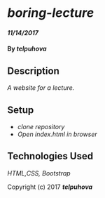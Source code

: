 # _boring-lecture_

#### _11/14/2017_

#### By _**telpuhova**_

## Description

_A website for a lecture._

## Setup

* _clone repository_
* _Open index.html in browser_

## Technologies Used

_HTML,CSS, Bootstrap_

Copyright (c) 2017 **_telpuhova_**
